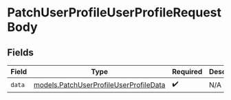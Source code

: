 # PatchUserProfileUserProfileRequestBody


## Fields

| Field                                                                                  | Type                                                                                   | Required                                                                               | Description                                                                            |
| -------------------------------------------------------------------------------------- | -------------------------------------------------------------------------------------- | -------------------------------------------------------------------------------------- | -------------------------------------------------------------------------------------- |
| `data`                                                                                 | [models.PatchUserProfileUserProfileData](../models/patchuserprofileuserprofiledata.md) | :heavy_check_mark:                                                                     | N/A                                                                                    |